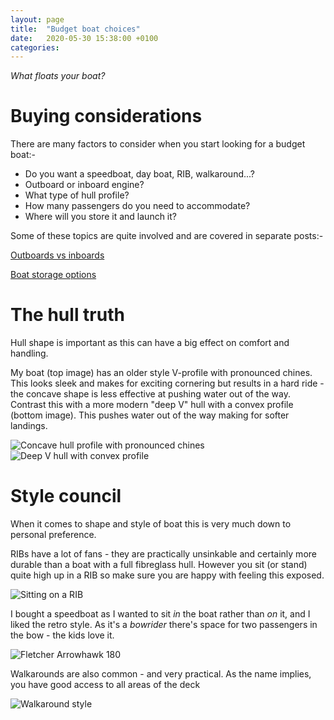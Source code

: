 ```yaml
---
layout: page
title:  "Budget boat choices"
date:   2020-05-30 15:38:00 +0100
categories:
---
```

*What floats your boat?*

# Buying considerations
There are many factors to consider when you start looking for a budget boat:-
- Do you want a speedboat, day boat, RIB, walkaround...?
- Outboard or inboard engine?
- What type of hull profile?
- How many passengers do you need to accommodate?
- Where will you store it and launch it?

Some of these topics are quite involved and are covered in separate posts:-

[Outboards vs inboards]({{site.baseurl}}/Outboard-inboard)

[Boat storage options]({{site.baseurl}}/Boat-storage)

# The hull truth
Hull shape is important as this can have a big effect on comfort and handling.

My boat (top image) has an older style V-profile with pronounced chines. This looks sleek and makes for exciting cornering but results in a hard ride - the concave shape is less effective at pushing water out of the way. Contrast this with a more modern "deep V" hull with a convex profile (bottom image). This pushes water out of the way making for softer landings.

![Concave hull profile with pronounced chines]({{site.baseurl}}/images/concave.png) ![Deep V hull with convex profile]({{site.baseurl}}/images/convex.png)

# Style council
When it comes to shape and style of boat this is very much down to personal preference.

RIBs have a lot of fans - they are practically unsinkable and certainly more durable than a boat with a full fibreglass hull. However you sit (or stand) quite high up in a RIB so make sure you are happy with feeling this exposed.

![Sitting on a RIB]({{site.baseurl}}/images/rib.jpg)

I bought a speedboat as I wanted to sit *in* the boat rather than *on* it, and I liked the retro style. As it's a *bowrider* there's space for two passengers in the bow - the kids love it.

![Fletcher Arrowhawk 180]({{site.baseurl}}/images/fletcher-sml.jpg)

Walkarounds are also common - and very practical. As the name implies, you have good access to all areas of the deck

![Walkaround style]({{site.baseurl}}/images/walkaround.jpg)
